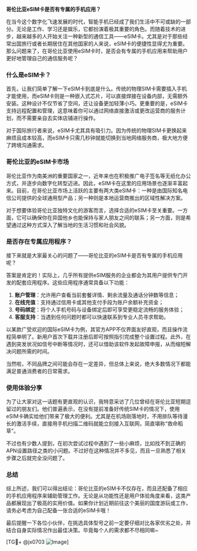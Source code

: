 **哥伦比亚eSIM卡是否有专属的手机应用？**

在当今这个数字化飞速发展的时代，智能手机已经成了我们生活中不可或缺的一部分。无论是工作、学习还是娱乐，它都扮演着极其重要的角色。而随着技术的进步，越来越多的人开始关注一种新型的通信工具——eSIM卡。尤其是对于那些经常出国旅行或者长期居住在其他国家的人来说，eSIM卡的便捷性显得尤为重要。那么问题来了，在哥伦比亚使用eSIM卡时，是否会有专属的手机应用来帮助用户更好地管理自己的通信服务呢？

### 什么是eSIM卡？

首先，让我们简单了解一下eSIM卡到底是什么。传统的物理SIM卡需要插入手机才能使用，而eSIM卡则是一种嵌入式芯片，可以直接焊接在设备内部，无需额外安装。这种设计不仅节省了空间，还让设备更加轻薄小巧。更重要的是，eSIM卡支持远程配置和管理，这意味着你可以通过网络直接激活或更改运营商的服务计划，而不需要亲自去实体店铺进行操作。

对于国际旅行者来说，eSIM卡尤其具有吸引力。因为传统的物理SIM卡更换起来麻烦且成本较高，而eSIM卡只需几秒钟就能切换到当地网络服务商，极大地方便了跨境沟通需求。

### 哥伦比亚的eSIM卡市场

哥伦比亚作为南美洲的重要国家之一，近年来也在积极推广电子签名等无纸化办公方式，并逐步向数字化转型迈进。因此，eSIM卡在这里的应用场景也逐渐丰富起来。目前，在哥伦比亚市场上活跃的主要有两大类eSIM卡：一种是由国际知名电信公司提供的全球通用型产品；另一种则是本地运营商推出的区域性解决方案。

对于想要体验哥伦比亚独特文化的游客而言，选择合适的eSIM卡至关重要。一方面，它可以确保你在异国他乡也能保持与家人朋友之间的联系；另一方面，则是希望通过这种方式深入了解当地的生活习惯和社会风貌。

### 是否存在专属应用程序？

接下来就是大家最关心的问题了——哥伦比亚的eSIM卡是否有专属的手机应用呢？

答案是肯定的！实际上，几乎所有提供eSIM服务的企业都会为其用户提供专门开发的配套应用程序。这些应用程序通常具备以下功能：

1. **账户管理**：允许用户查看当前套餐详情、剩余流量及通话分钟数等信息；
2. **在线充值**：支持通过信用卡或其他支付手段为账户余额补充资金；
3. **号码绑定**：将个人手机号码与设备绑定后即可享受更稳定流畅的服务体验；
4. **客服支持**：当遇到任何问题时都可以快速联系到专业人员寻求帮助。

以某款广受欢迎的国际eSIM卡为例，其官方APP不仅界面友好直观，而且操作流程简单明了。新用户首次下载并注册后即可按照指引完成整个设置过程。此外，在遇到突发状况如信号中断等情况时，还可以借助该软件发起故障申报，从而缩短解决问题所需的时间。

当然啦，不同品牌之间可能会存在一定差异，但总体上来说，绝大多数情况下都能满足普通消费者的日常需求。

### 使用体验分享

为了让大家对这一话题有更直观的认识，我特意采访了几位曾经在哥伦比亚短期逗留过的朋友们。他们普遍表示，在没有提前准备好传统SIM卡的情况下，使用eSIM卡确实给他们带来了极大的便利。尤其是在机场刚落地时，不用排队等待漫长的激活手续，直接用手机扫描二维码就能立刻接入互联网，简直堪称“救命稻草”。

不过也有少数人提到，在初次尝试过程中遇到了一些小麻烦，比如找不到正确的APN设置路径之类的小问题。不过好在这种情况并不多见，而且一旦熟悉了相关步骤之后就完全没问题了。

### 总结

综上所述，我们可以得出结论：哥伦比亚的eSIM卡不仅存在，而且还配备了相应的手机应用程序来辅助管理工作。无论是从功能性还是用户体验角度来看，这类产品都展现出了极高的实用价值。如果你计划近期前往这个美丽的国度游玩或工作，请务必考虑为自己配备一张合适的eSIM卡哦！

最后提醒一下各位小伙伴，在挑选具体型号之前一定要仔细对比各家优劣之处，并结合自身实际情况作出最佳决策。毕竟每个人的需求都不尽相同嘛~

[TG💪+ @jx0703 ![Image](https://github.com/user-attachments/assets/dbca1d08-cadb-493c-b0ec-ad6f7a83f270)]